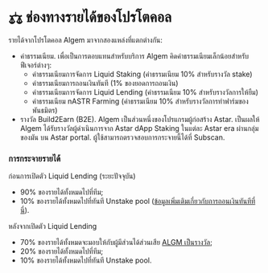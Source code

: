 # ⚖ ช่องทางรายได้ของโปรโตคอล

รายได้จากโปรโตคอล Algem มาจากสองแหล่งที่แตกต่างกัน:

* ค่าธรรมเนียม. เพื่อเป็นการตอบแทนสำหรับบริการ Algem คิดค่าธรรมเนียมเล็กน้อยสำหรับฟีเจอร์ต่างๆ:
  * ค่าธรรมเนียมการจัดการ Liquid Staking (ค่าธรรมเนียม 10% สําหรับรางวัล stake)&#x20;
  * ค่าธรรมเนียมการถอนเงินทันที (1% ของยอดการถอนเงิน)&#x20;
  * ค่าธรรมเนียมการจัดการ Liquid Lending (ค่าธรรมเนียม 10% สำหรับรางวัลการให้ยืม)
  * ค่าธรรมเนียม nASTR Farming (ค่าธรรมเนียม 10% สำหรับรางวัลการทำฟาร์มของพันธมิตร)
* รางวัล Build2Earn (B2E). Algem เป็นส่วนหนึ่งของโปรแกรมผู้ก่อสร้าง Astar. เป็นผลให้ Algem ได้รับรางวัลผู้ดำเนินการจาก Astar dApp Staking ในแต่ละ Astar era ผ่านกลุ่มของมัน บน Astar portal. ผู้ใช้สามารถตรวจสอบการกระจายนี้ได้ที่ Subscan.

### การกระจายรายได้

ก่อนการเปิดตัว Liquid Lending (ระยะปัจจุบัน)

* 90% ของรายได้ทั้งหมดไปที่ทีม;
* 10% ของรายได้ทั้งหมดไปที่ทันที Unstake pool ([ข้อมูลเพิ่มเติมเกี่ยวกับการถอนเงินทันทีที่นี่](liquid-dapp-staking/unstaking-nastr.md)).

หลังจากเปิดตัว Liquid Lending

* 70% ของรายได้ทั้งหมดจะมอบให้กับผู้มีส่วนได้ส่วนเสีย [ALGM เป็นรางวัล](algm-token/algm.md);
* 20% ของรายได้ทั้งหมดไปที่ทีม;
* 10% ของรายได้ทั้งหมดไปที่ทันที Unstake pool.
